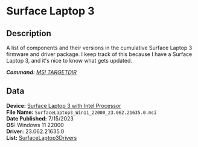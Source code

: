 # Surface Laptop 3

## Description

A list of components and their versions in the cumulative Surface Laptop 3 firmware and driver package.
I keep track of this because I have a Surface Laptop 3, and it's nice to know what gets updated.

***Command:*** *[MSI TARGETDIR](../msi.md#unpacking-msi-into-directory-targetdir)*

## Data

**Device:** [Surface Laptop 3 with Intel Processor](https://www.microsoft.com/download/details.aspx?id=100429)\
**File Name:** `SurfaceLaptop3_Win11_22000_23.062.21635.0.msi`\
**Date Published:** 7/15/2023\
**OS:** Windows 11 22000\
**Driver:** 23.062.21635.0\
**List:** [SurfaceLaptop3Drivers](SurfaceLaptop3Drivers.txt)